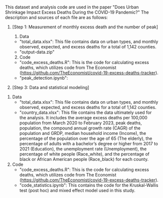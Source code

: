 This dataset and analysis code are used in the paper "Does Urban Shrinkage Impact Excess Deaths During the COVID-19 Pandemic?" The description and sources of each file are as follows:


1. [Step 1: Measurement of monthly excess death and the number of peak]
   1) Data
	- "total_data.xlsx": This file contains data on urban types, and monthly observed, expected, and excess deaths for a total of 1,142 counties.
	- "output-data.zip"
   2) Code
   	- "code_excess_deaths.R": This is the code for calculating excess deaths, which utilizes code from The Economist (https://github.com/TheEconomist/covid-19-excess-deaths-tracker).
	- "peak_detection.ipynb": 

2. [Step 3: Data and statistical modeling]
 1) Data
	- "total_data.xlsx": This file contains data on urban types, and monthly observed, expected, and excess deaths for a total of 1,142 counties.
	- "country_data.xlsx": This file contains the data ultimately used for the analysis. It includes the average excess deaths per 100,000 population from March 2020 to February 2023, peak deaths, population, the compound annual growth rate (CAGR) of the population and GRDP, median household income (Income), the percentage of the population over the age of 65 (The elderly), the percentage of adults with a bachelor’s degree or higher from 2017 to 2021 (Education), the unemployment rate (Unemployment), the percentage of white people (Race_white), and the percentage of black or African American people (Race_black) for each county.
 2) Code
	- "code_excess_deaths.R": This is the code for calculating excess deaths, which utilizes code from The Economist (https://github.com/TheEconomist/covid-19-excess-deaths-tracker).
	- "code_statistics.ipynb": This contains the code for the Kruskal-Wallis test (post hoc) and mixed effect model used in this study.
